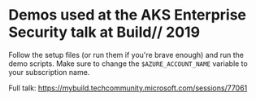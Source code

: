 # Demos used at the AKS Enterprise Security talk at Build// 2019

Follow the setup files (or run them if you're brave enough) and run the demo scripts.
Make sure to change the `$AZURE_ACCOUNT_NAME` variable to your subscription name.

Full talk:
https://mybuild.techcommunity.microsoft.com/sessions/77061